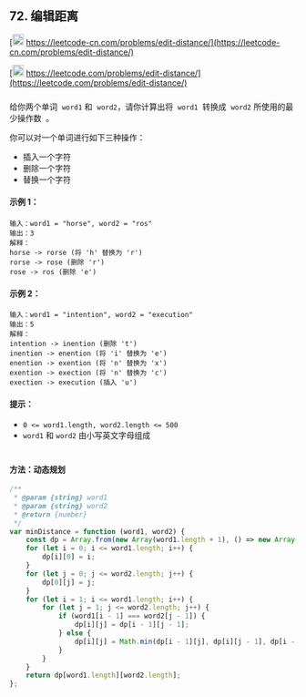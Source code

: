 ## 72. 编辑距离

[<img src="https://static.leetcode-cn.com/cn-mono-assets/production/assets/logo-dark-cn.c42314a8.svg" height="20" /> https://leetcode-cn.com/problems/edit-distance/](https://leetcode-cn.com/problems/edit-distance/)

[<img src="https://assets.leetcode.com/static_assets/public/webpack_bundles/images/logo-dark.e99485d9b.svg" height="20"/> https://leetcode.com/problems/edit-distance/](https://leetcode.com/problems/edit-distance/)

###

给你两个单词  `word1` 和  `word2`，请你计算出将  `word1`  转换成  `word2` 所使用的最少操作数  。

你可以对一个单词进行如下三种操作：

-   插入一个字符
-   删除一个字符
-   替换一个字符

#### 示例 1：

```
输入：word1 = "horse", word2 = "ros"
输出：3
解释：
horse -> rorse (将 'h' 替换为 'r')
rorse -> rose (删除 'r')
rose -> ros (删除 'e')
```

#### 示例 2：

```
输入：word1 = "intention", word2 = "execution"
输出：5
解释：
intention -> inention (删除 't')
inention -> enention (将 'i' 替换为 'e')
enention -> exention (将 'n' 替换为 'x')
exention -> exection (将 'n' 替换为 'c')
exection -> execution (插入 'u')
```

#### 提示：

-   `0 <= word1.length, word2.length <= 500`
-   `word1` 和 `word2` 由小写英文字母组成

#

#### 方法：动态规划

```js
/**
 * @param {string} word1
 * @param {string} word2
 * @return {number}
 */
var minDistance = function (word1, word2) {
    const dp = Array.from(new Array(word1.length + 1), () => new Array(word2.length + 1));
    for (let i = 0; i <= word1.length; i++) {
        dp[i][0] = i;
    }
    for (let j = 0; j <= word2.length; j++) {
        dp[0][j] = j;
    }
    for (let i = 1; i <= word1.length; i++) {
        for (let j = 1; j <= word2.length; j++) {
            if (word1[i - 1] === word2[j - 1]) {
                dp[i][j] = dp[i - 1][j - 1];
            } else {
                dp[i][j] = Math.min(dp[i - 1][j], dp[i][j - 1], dp[i - 1][j - 1]) + 1;
            }
        }
    }
    return dp[word1.length][word2.length];
};
```
